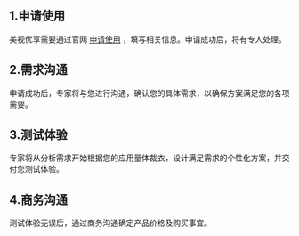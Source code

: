 
## 1.申请使用

美视优享需要通过官网 [申请使用](https://cloud.tencent.com/act/apply/mi) ，填写相关信息。申请成功后，将有专人处理。

## 2.需求沟通

申请成功后，专家将与您进行沟通，确认您的具体需求，以确保方案满足您的各项需要。

## 3.测试体验

专家将从分析需求开始根据您的应用量体裁衣，设计满足需求的个性化方案，并交付您测试体验。

## 4.商务沟通

测试体验无误后，通过商务沟通确定产品价格及购买事宜。

